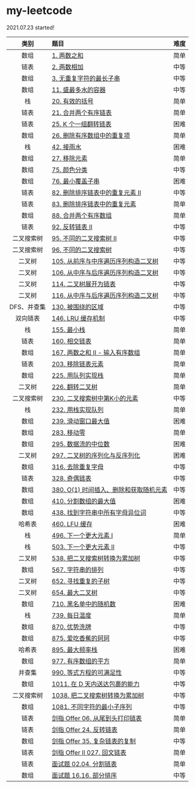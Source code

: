 # my-leetcode
2021.07.23 started!

|  类别  |  题目  |  难度  |   
|:----:|:----|:----:|
|数组| [1. 两数之和](https://github.com/asshead123/my-leetcode/blob/main/%E6%95%B0%E7%BB%84-1.%20%E4%B8%A4%E6%95%B0%E4%B9%8B%E5%92%8C.md) | 简单 |
|链表| [2. 两数相加](https://github.com/asshead123/my-leetcode/blob/main/%E9%93%BE%E8%A1%A8-2.%20%E4%B8%A4%E6%95%B0%E7%9B%B8%E5%8A%A0.md) | 中等 |
|数组| [3. 无重复字符的最长子串](https://github.com/asshead123/my-leetcode/blob/main/%E6%95%B0%E7%BB%84%EF%BC%88%E6%BB%91%E5%8A%A8%E7%AA%97%E5%8F%A3%EF%BC%89-3.%20%E6%97%A0%E9%87%8D%E5%A4%8D%E5%AD%97%E7%AC%A6%E7%9A%84%E6%9C%80%E9%95%BF%E5%AD%90%E4%B8%B2.md) | 中等 |
|数组| [11. 盛最多水的容器](https://github.com/asshead123/my-leetcode/blob/main/%E6%95%B0%E7%BB%84-11.%20%E7%9B%9B%E6%9C%80%E5%A4%9A%E6%B0%B4%E7%9A%84%E5%AE%B9%E5%99%A8.md) | 中等 |
|栈| [20. 有效的括号](https://github.com/asshead123/my-leetcode/blob/main/%E6%A0%88-20.%20%E6%9C%89%E6%95%88%E7%9A%84%E6%8B%AC%E5%8F%B7.md) | 简单 |
|链表| [21. 合并两个有序链表](https://github.com/asshead123/my-leetcode/blob/main/%E9%93%BE%E8%A1%A8-21.%20%E5%90%88%E5%B9%B6%E4%B8%A4%E4%B8%AA%E6%9C%89%E5%BA%8F%E9%93%BE%E8%A1%A8.md) | 简单 |
|链表| [25. K 个一组翻转链表](https://github.com/asshead123/my-leetcode/blob/main/%E9%93%BE%E8%A1%A8-25.%20K%20%E4%B8%AA%E4%B8%80%E7%BB%84%E7%BF%BB%E8%BD%AC%E9%93%BE%E8%A1%A8.md) | 困难 |
|数组| [26. 删除有序数组中的重复项](https://github.com/asshead123/my-leetcode/blob/main/%E6%95%B0%E7%BB%84-26.%20%E5%88%A0%E9%99%A4%E6%9C%89%E5%BA%8F%E6%95%B0%E7%BB%84%E4%B8%AD%E7%9A%84%E9%87%8D%E5%A4%8D%E9%A1%B9.md) | 简单 |
|栈| [42. 接雨水](https://github.com/asshead123/my-leetcode/blob/main/%E6%A0%88-42.%20%E6%8E%A5%E9%9B%A8%E6%B0%B4%5B%E5%9B%B0%E9%9A%BE%5D.md) | 困难 |
|数组| [27. 移除元素](https://github.com/asshead123/my-leetcode/blob/main/%E6%95%B0%E7%BB%84-27.%20%E7%A7%BB%E9%99%A4%E5%85%83%E7%B4%A0%5B%E7%AE%80%E5%8D%95%5D.md) | 简单 |
|数组| [75. 颜色分类](https://github.com/asshead123/my-leetcode/blob/main/%E6%95%B0%E7%BB%84-75.%20%E9%A2%9C%E8%89%B2%E5%88%86%E7%B1%BB.md) | 中等 |
|数组| [76. 最小覆盖子串](https://github.com/asshead123/my-leetcode/blob/main/%E6%95%B0%E7%BB%84%EF%BC%88%E6%BB%91%E5%8A%A8%E7%AA%97%E5%8F%A3%EF%BC%89-76.%20%E6%9C%80%E5%B0%8F%E8%A6%86%E7%9B%96%E5%AD%90%E4%B8%B2.md) | 困难 |
|链表| [82. 删除排序链表中的重复元素 II](https://github.com/asshead123/my-leetcode/blob/main/%E9%93%BE%E8%A1%A8-82.%20%E5%88%A0%E9%99%A4%E6%8E%92%E5%BA%8F%E9%93%BE%E8%A1%A8%E4%B8%AD%E7%9A%84%E9%87%8D%E5%A4%8D%E5%85%83%E7%B4%A0%20II.md) | 中等 |
|链表| [83. 删除排序链表中的重复元素](https://github.com/asshead123/my-leetcode/blob/main/%E9%93%BE%E8%A1%A8-83.%20%E5%88%A0%E9%99%A4%E6%8E%92%E5%BA%8F%E9%93%BE%E8%A1%A8%E4%B8%AD%E7%9A%84%E9%87%8D%E5%A4%8D%E5%85%83%E7%B4%A0.md) | 简单 |
|数组| [88. 合并两个有序数组](https://github.com/asshead123/my-leetcode/blob/main/%E6%95%B0%E7%BB%84-88.%20%E5%90%88%E5%B9%B6%E4%B8%A4%E4%B8%AA%E6%9C%89%E5%BA%8F%E6%95%B0%E7%BB%84.md) | 简单 |
|链表| [92. 反转链表 II](https://github.com/asshead123/my-leetcode/blob/main/%E9%93%BE%E8%A1%A8-92.%20%E5%8F%8D%E8%BD%AC%E9%93%BE%E8%A1%A8%20II.md) | 中等 |
|二叉搜索树| [95. 不同的二叉搜索树 II](https://github.com/asshead123/my-leetcode/blob/main/%E4%BA%8C%E5%8F%89%E6%90%9C%E7%B4%A2%E6%A0%91-95.%20%E4%B8%8D%E5%90%8C%E7%9A%84%E4%BA%8C%E5%8F%89%E6%90%9C%E7%B4%A2%E6%A0%91%20II.md) | 中等 |
|二叉搜索树| [96. 不同的二叉搜索树](https://github.com/asshead123/my-leetcode/blob/main/%E4%BA%8C%E5%8F%89%E6%90%9C%E7%B4%A2%E6%A0%91-96.%20%E4%B8%8D%E5%90%8C%E7%9A%84%E4%BA%8C%E5%8F%89%E6%90%9C%E7%B4%A2%E6%A0%91.md) | 中等 |
|二叉树| [105. 从前序与中序遍历序列构造二叉树](https://github.com/asshead123/my-leetcode/blob/main/%E4%BA%8C%E5%8F%89%E6%A0%91-105.%20%E4%BB%8E%E5%89%8D%E5%BA%8F%E4%B8%8E%E4%B8%AD%E5%BA%8F%E9%81%8D%E5%8E%86%E5%BA%8F%E5%88%97%E6%9E%84%E9%80%A0%E4%BA%8C%E5%8F%89%E6%A0%91.md) | 中等 |
|二叉树| [106. 从中序与后序遍历序列构造二叉树](https://github.com/asshead123/my-leetcode/blob/main/%E4%BA%8C%E5%8F%89%E6%A0%91-106.%20%E4%BB%8E%E4%B8%AD%E5%BA%8F%E4%B8%8E%E5%90%8E%E5%BA%8F%E9%81%8D%E5%8E%86%E5%BA%8F%E5%88%97%E6%9E%84%E9%80%A0%E4%BA%8C%E5%8F%89%E6%A0%91.md) | 中等 |
|二叉树| [114. 二叉树展开为链表](https://github.com/asshead123/my-leetcode/blob/main/%E4%BA%8C%E5%8F%89%E6%A0%91-114.%20%E4%BA%8C%E5%8F%89%E6%A0%91%E5%B1%95%E5%BC%80%E4%B8%BA%E9%93%BE%E8%A1%A8.md) | 中等 |
|二叉树| [116. 从中序与后序遍历序列构造二叉树](https://github.com/asshead123/my-leetcode/blob/main/%E4%BA%8C%E5%8F%89%E6%A0%91-116.%20%E5%A1%AB%E5%85%85%E6%AF%8F%E4%B8%AA%E8%8A%82%E7%82%B9%E7%9A%84%E4%B8%8B%E4%B8%80%E4%B8%AA%E5%8F%B3%E4%BE%A7%E8%8A%82%E7%82%B9%E6%8C%87%E9%92%88.md) | 中等 |
|DFS、并查集| [130. 被围绕的区域](https://github.com/asshead123/my-leetcode/blob/main/dfs-130.%20%E8%A2%AB%E5%9B%B4%E7%BB%95%E7%9A%84%E5%8C%BA%E5%9F%9F.md) | 中等 |
|双向链表| [146. LRU 缓存机制](https://github.com/asshead123/my-leetcode/blob/main/%E5%8F%8C%E5%90%91%E9%93%BE%E8%A1%A8-146.%20LRU%20%E7%BC%93%E5%AD%98%E6%9C%BA%E5%88%B6.md) | 中等 |
|栈| [155. 最小栈](https://github.com/asshead123/my-leetcode/blob/main/%E6%A0%88-155.%20%E6%9C%80%E5%B0%8F%E6%A0%88.md) | 简单 |
|链表| [160. 相交链表](https://github.com/asshead123/my-leetcode/blob/main/%E9%93%BE%E8%A1%A8-160.%20%E7%9B%B8%E4%BA%A4%E9%93%BE%E8%A1%A8.md) | 简单 |
|数组| [167. 两数之和 II - 输入有序数组](https://github.com/asshead123/my-leetcode/blob/main/%E6%95%B0%E7%BB%84-167.%20%E4%B8%A4%E6%95%B0%E4%B9%8B%E5%92%8C%20II%20-%20%E8%BE%93%E5%85%A5%E6%9C%89%E5%BA%8F%E6%95%B0%E7%BB%84.md) | 简单 |
|链表| [203. 移除链表元素](https://github.com/asshead123/my-leetcode/blob/main/%E9%93%BE%E8%A1%A8-203.%20%E7%A7%BB%E9%99%A4%E9%93%BE%E8%A1%A8%E5%85%83%E7%B4%A0.md) | 简单 |
|数组| [225. 用队列实现栈](https://github.com/asshead123/my-leetcode/blob/main/%E9%98%9F%E5%88%97-225.%20%E7%94%A8%E9%98%9F%E5%88%97%E5%AE%9E%E7%8E%B0%E6%A0%88.md) | 简单 |
|二叉树| [226. 翻转二叉树](https://github.com/asshead123/my-leetcode/blob/main/%E4%BA%8C%E5%8F%89%E6%A0%91-226.%20%E7%BF%BB%E8%BD%AC%E4%BA%8C%E5%8F%89%E6%A0%91.md) | 简单 |
|二叉搜索树| [230. 二叉搜索树中第K小的元素](https://github.com/asshead123/my-leetcode/blob/main/%E4%BA%8C%E5%8F%89%E6%90%9C%E7%B4%A2%E6%A0%91-230.%20%E4%BA%8C%E5%8F%89%E6%90%9C%E7%B4%A2%E6%A0%91%E4%B8%AD%E7%AC%ACK%E5%B0%8F%E7%9A%84%E5%85%83%E7%B4%A0.md) | 中等 |
|栈| [232. 用栈实现队列](https://github.com/asshead123/my-leetcode/blob/main/%E6%A0%88-232.%20%E7%94%A8%E6%A0%88%E5%AE%9E%E7%8E%B0%E9%98%9F%E5%88%97.md) | 简单 |
|数组| [239. 滑动窗口最大值](https://github.com/asshead123/my-leetcode/blob/main/%E6%95%B0%E7%BB%84%EF%BC%88%E6%BB%91%E5%8A%A8%E7%AA%97%E5%8F%A3%EF%BC%89-239.%20%E6%BB%91%E5%8A%A8%E7%AA%97%E5%8F%A3%E6%9C%80%E5%A4%A7%E5%80%BC%5B%E5%9B%B0%E9%9A%BE%5D.md) | 困难 |
|数组| [283. 移动零](https://github.com/asshead123/my-leetcode/blob/main/%E6%95%B0%E7%BB%84-283.%20%E7%A7%BB%E5%8A%A8%E9%9B%B6%5B%E7%AE%80%E5%8D%95%5D.md) | 简单 |
|数组| [295. 数据流的中位数](https://github.com/asshead123/my-leetcode/blob/main/%E5%A0%86-295.%20%E6%95%B0%E6%8D%AE%E6%B5%81%E7%9A%84%E4%B8%AD%E4%BD%8D%E6%95%B0.md) | 困难 |
|二叉树| [297. 二叉树的序列化与反序列化](https://github.com/asshead123/my-leetcode/blob/main/%E4%BA%8C%E5%8F%89%E6%A0%91-297.%20%E4%BA%8C%E5%8F%89%E6%A0%91%E7%9A%84%E5%BA%8F%E5%88%97%E5%8C%96%E4%B8%8E%E5%8F%8D%E5%BA%8F%E5%88%97%E5%8C%96.md) | 困难 |
|数组| [316. 去除重复字母](https://github.com/asshead123/my-leetcode/blob/main/%E6%95%B0%E7%BB%84-316.%20%E5%8E%BB%E9%99%A4%E9%87%8D%E5%A4%8D%E5%AD%97%E6%AF%8D.md) | 中等 |
|链表| [328. 奇偶链表](https://github.com/asshead123/my-leetcode/blob/main/%E9%93%BE%E8%A1%A8-328.%20%E5%A5%87%E5%81%B6%E9%93%BE%E8%A1%A8.md) | 中等 |
|数组| [380. O(1) 时间插入、删除和获取随机元素](https://github.com/asshead123/my-leetcode/blob/main/%E6%95%B0%E7%BB%84-380.%20O(1)%20%E6%97%B6%E9%97%B4%E6%8F%92%E5%85%A5%E3%80%81%E5%88%A0%E9%99%A4%E5%92%8C%E8%8E%B7%E5%8F%96%E9%9A%8F%E6%9C%BA%E5%85%83%E7%B4%A0.md) | 中等 |
|数组| [410. 分割数组的最大值](https://github.com/asshead123/my-leetcode/blob/main/%E6%95%B0%E7%BB%84-410.%20%E5%88%86%E5%89%B2%E6%95%B0%E7%BB%84%E7%9A%84%E6%9C%80%E5%A4%A7%E5%80%BC.md) | 困难 |
|数组| [438. 找到字符串中所有字母异位词](https://github.com/asshead123/my-leetcode/blob/main/%E6%95%B0%E7%BB%84%EF%BC%88%E6%BB%91%E5%8A%A8%E7%AA%97%E5%8F%A3%EF%BC%89-438.%20%E6%89%BE%E5%88%B0%E5%AD%97%E7%AC%A6%E4%B8%B2%E4%B8%AD%E6%89%80%E6%9C%89%E5%AD%97%E6%AF%8D%E5%BC%82%E4%BD%8D%E8%AF%8D.md) | 中等 |
|哈希表| [460. LFU 缓存](https://github.com/asshead123/my-leetcode/blob/main/%E5%93%88%E5%B8%8C%E8%A1%A8-460.%20LFU%20%E7%BC%93%E5%AD%98.md) | 困难 |
|栈| [496. 下一个更大元素 I](https://github.com/asshead123/my-leetcode/blob/main/%E6%A0%88-496.%20%E4%B8%8B%E4%B8%80%E4%B8%AA%E6%9B%B4%E5%A4%A7%E5%85%83%E7%B4%A0%20I%5B%E7%AE%80%E5%8D%95%5D.md) | 简单 |
|栈| [503. 下一个更大元素 II](https://github.com/asshead123/my-leetcode/blob/main/%E6%A0%88-503.%20%E4%B8%8B%E4%B8%80%E4%B8%AA%E6%9B%B4%E5%A4%A7%E5%85%83%E7%B4%A0%20II%5B%E4%B8%AD%E7%AD%89%5D.md) | 中等 |
|二叉树| [538. 把二叉搜索树转换为累加树](https://github.com/asshead123/my-leetcode/blob/main/%E4%BA%8C%E5%8F%89%E6%90%9C%E7%B4%A2%E6%A0%91-538.%20%E6%8A%8A%E4%BA%8C%E5%8F%89%E6%90%9C%E7%B4%A2%E6%A0%91%E8%BD%AC%E6%8D%A2%E4%B8%BA%E7%B4%AF%E5%8A%A0%E6%A0%91.md) | 中等 |
|数组| [567. 字符串的排列](https://github.com/asshead123/my-leetcode/blob/main/%E6%95%B0%E7%BB%84%EF%BC%88%E6%BB%91%E5%8A%A8%E7%AA%97%E5%8F%A3%EF%BC%89-567.%20%E5%AD%97%E7%AC%A6%E4%B8%B2%E7%9A%84%E6%8E%92%E5%88%97.md) | 中等 |
|二叉树| [652. 寻找重复的子树](https://github.com/asshead123/my-leetcode/blob/main/%E4%BA%8C%E5%8F%89%E6%A0%91-652.%20%E5%AF%BB%E6%89%BE%E9%87%8D%E5%A4%8D%E7%9A%84%E5%AD%90%E6%A0%91.md) | 中等 |
|二叉树| [654. 最大二叉树](https://github.com/asshead123/my-leetcode/blob/main/%E4%BA%8C%E5%8F%89%E6%A0%91-654.%20%E6%9C%80%E5%A4%A7%E4%BA%8C%E5%8F%89%E6%A0%91.md) | 中等 |
|数组| [710. 黑名单中的随机数](https://github.com/asshead123/my-leetcode/blob/main/%E6%95%B0%E7%BB%84-710.%20%E9%BB%91%E5%90%8D%E5%8D%95%E4%B8%AD%E7%9A%84%E9%9A%8F%E6%9C%BA%E6%95%B0.md) | 困难 |
|栈| [739. 每日温度](https://github.com/asshead123/my-leetcode/blob/main/%E6%A0%88-739.%20%E6%AF%8F%E6%97%A5%E6%B8%A9%E5%BA%A6.md) | 简单 |
|数组| [870. 优势洗牌](https://github.com/asshead123/my-leetcode/blob/main/%E6%95%B0%E7%BB%84-870.%20%E4%BC%98%E5%8A%BF%E6%B4%97%E7%89%8C.md) | 中等 |
|数组| [875. 爱吃香蕉的珂珂](https://github.com/asshead123/my-leetcode/blob/main/%E6%95%B0%E7%BB%84-875.%20%E7%88%B1%E5%90%83%E9%A6%99%E8%95%89%E7%9A%84%E7%8F%82%E7%8F%82.md) | 中等 |
|哈希表| [895. 最大频率栈](https://github.com/asshead123/my-leetcode/blob/main/%E5%93%88%E5%B8%8C%E8%A1%A8-895.%20%E6%9C%80%E5%A4%A7%E9%A2%91%E7%8E%87%E6%A0%88.md) | 困难 |
|数组| [977. 有序数组的平方](https://github.com/asshead123/my-leetcode/blob/main/%E6%95%B0%E7%BB%84-977.%20%E6%9C%89%E5%BA%8F%E6%95%B0%E7%BB%84%E7%9A%84%E5%B9%B3%E6%96%B9.md) | 简单 |
|并查集| [990. 等式方程的可满足性](https://github.com/asshead123/my-leetcode/blob/main/%E5%B9%B6%E6%9F%A5%E9%9B%86-990.%20%E7%AD%89%E5%BC%8F%E6%96%B9%E7%A8%8B%E7%9A%84%E5%8F%AF%E6%BB%A1%E8%B6%B3%E6%80%A7.md) | 中等 |
|数组| [1011. 在 D 天内送达包裹的能力](https://github.com/asshead123/my-leetcode/blob/main/%E6%95%B0%E7%BB%84-1011.%20%E5%9C%A8%20D%20%E5%A4%A9%E5%86%85%E9%80%81%E8%BE%BE%E5%8C%85%E8%A3%B9%E7%9A%84%E8%83%BD%E5%8A%9B.md) | 中等 |
|二叉搜索树| [1038. 把二叉搜索树转换为累加树](https://github.com/asshead123/my-leetcode/blob/main/%E4%BA%8C%E5%8F%89%E6%A0%91-1038.%20%E6%8A%8A%E4%BA%8C%E5%8F%89%E6%90%9C%E7%B4%A2%E6%A0%91%E8%BD%AC%E6%8D%A2%E4%B8%BA%E7%B4%AF%E5%8A%A0%E6%A0%91.md) | 中等 |
|数组| [1081. 不同字符的最小子序列](https://github.com/asshead123/my-leetcode/blob/main/%E6%95%B0%E7%BB%84-1081.%20%E4%B8%8D%E5%90%8C%E5%AD%97%E7%AC%A6%E7%9A%84%E6%9C%80%E5%B0%8F%E5%AD%90%E5%BA%8F%E5%88%97.md) | 中等 |
|链表| [剑指 Offer 06. 从尾到头打印链表](https://github.com/asshead123/my-leetcode/blob/main/%E9%93%BE%E8%A1%A8-%E5%89%91%E6%8C%87%20Offer%2006.%20%E4%BB%8E%E5%B0%BE%E5%88%B0%E5%A4%B4%E6%89%93%E5%8D%B0%E9%93%BE%E8%A1%A8.md) | 简单 |
|链表| [剑指 Offer 24. 反转链表](https://github.com/asshead123/my-leetcode/blob/main/%E9%93%BE%E8%A1%A8-%E5%89%91%E6%8C%87%20Offer%2024.%20%E5%8F%8D%E8%BD%AC%E9%93%BE%E8%A1%A8.md) | 简单 |
|数组| [剑指 Offer 35. 复杂链表的复制](https://github.com/asshead123/my-leetcode/blob/main/%E9%93%BE%E8%A1%A8-%E5%89%91%E6%8C%87%20Offer%2035.%20%E5%A4%8D%E6%9D%82%E9%93%BE%E8%A1%A8%E7%9A%84%E5%A4%8D%E5%88%B6.md) | 中等 |
|链表| [剑指 Offer II 027. 回文链表](https://github.com/asshead123/my-leetcode/blob/main/%E9%93%BE%E8%A1%A8-%E5%89%91%E6%8C%87%20Offer%20II%20027.%20%E5%9B%9E%E6%96%87%E9%93%BE%E8%A1%A8.md) | 简单 |
|链表| [面试题 02.04. 分割链表](https://github.com/asshead123/my-leetcode/blob/main/%E9%93%BE%E8%A1%A8-%E5%89%91%E6%8C%87%20Offer%2024.%20%E5%8F%8D%E8%BD%AC%E9%93%BE%E8%A1%A8.md) | 简单 |
|数组| [面试题 16.16. 部分排序](https://github.com/asshead123/my-leetcode/blob/main/%E9%93%BE%E8%A1%A8-%E9%9D%A2%E8%AF%95%E9%A2%98%2002.04.%20%E5%88%86%E5%89%B2%E9%93%BE%E8%A1%A8.md) | 中等 |
